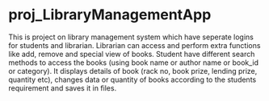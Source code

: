 # proj_LibraryManagementApp

This is project on library management system which have seperate logins for students and librarian. 
Librarian can access and perform extra functions like add, remove and special view of books. 
Student have different search methods to access the books (using book name or author name or book_id or category). 
It displays details of book (rack no, book prize, lending prize, quantity etc),
changes data or quantity of books according to the students requirement and saves it in files.
